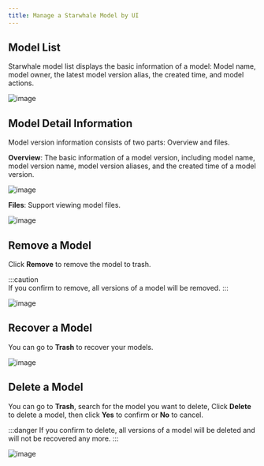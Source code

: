 ```yaml
---
title: Manage a Starwhale Model by UI
---
```


## Model List

Starwhale model list displays the basic information of a model: Model name, model owner, the latest model version alias, the created time, and model actions.

![image](https://starwhale-examples.oss-cn-beijing.aliyuncs.com/docs/User%20guide/model/manage/list.png)

## Model Detail Information
  
Model version information consists of two parts: Overview and files.

**Overview**: The basic information of a model version, including model name, model version name, model version aliases, and the created time of a model version.

![image](https://starwhale-examples.oss-cn-beijing.aliyuncs.com/docs/User%20guide/model/manage/datail-overview.png)
  
**Files**: Support viewing model files.

![image](https://starwhale-examples.oss-cn-beijing.aliyuncs.com/docs/User%20guide/model/manage/datail-file.png)

## Remove a Model

Click **Remove** to remove the model to trash.

:::caution  
If you confirm to remove, all versions of a model will be removed.
:::
  
![image](https://starwhale-examples.oss-cn-beijing.aliyuncs.com/docs/User%20guide/model/manage/remove.png)

## Recover a Model
  
You can go to **Trash** to recover your models.
  
![image](https://starwhale-examples.oss-cn-beijing.aliyuncs.com/docs/User%20guide/model/manage/recover.png)

## Delete a Model

You can go to **Trash**, search for the model you want to delete, Click **Delete** to delete a model, then click **Yes** to confirm or **No** to cancel. 

:::danger
If you confirm to delete, all versions of a model will be deleted and will not be recovered any more.
:::

![image](https://starwhale-examples.oss-cn-beijing.aliyuncs.com/docs/User%20guide/model/manage/delete.png)
